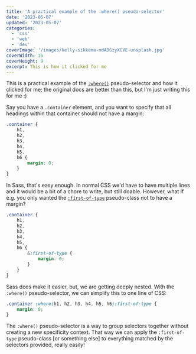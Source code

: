 ```yaml
---
title: 'A practical example of the :where() pseudo-selector'
date: '2023-05-07'
updated: '2023-05-07'
categories:
  - 'css'
  - 'web'
  - 'dev'
coverImage: '/images/kelly-sikkema-mdADGzyXCVE-unsplash.jpg'
coverWidth: 16
coverHeight: 9
excerpt: This is how it clicked for me
---
```


This is a practical example of the [`:where()`](https://developer.mozilla.org/en-US/docs/Web/CSS/:where) pseudo-selector and how it clicked for me; the original docs are better than this, but I'm just writing this for me :)

Say you have a `.container` element, and you want to specify that all headings within that container should not have a margin:

```scss
.container {
	h1,
	h2,
	h3,
	h4,
	h5,
	h6 {
		margin: 0;
	}
}
```

In Sass, that's easy enough.
In normal CSS we'd have to have multiple lines and it would be a bit of a chore to write, but still doable.
However, what if e.g. you only wanted the [`:first-of-type`](https://developer.mozilla.org/en-US/docs/Web/CSS/:first-of-type) pseudo-class not to have a margin?

```scss
.container {
	h1,
	h2,
	h3,
	h4,
	h5,
	h6 {
		&:first-of-type {
			margin: 0;
		}
	}
}
```

Sass does make it easier, but, we are getting deeply nested.
With the `:where()` pseudo-selector, we can simplify this to one line of CSS:

```css
.container :where(h1, h2, h3, h4, h5, h6):first-of-type {
	margin: 0;
}
```

The `:where()` pseudo-selector is a way to group selectors together without creating a new specificity context.
That way we can apply the `:first-of-type` pseudo-class [or something else] to everything matched by the selectors provided, really easily!
